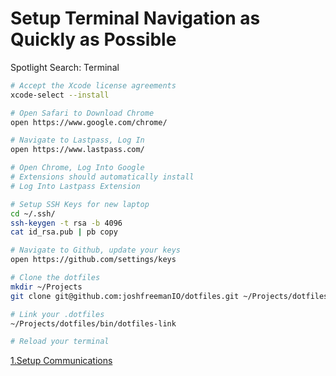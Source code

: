 # Setup Terminal Navigation as Quickly as Possible

Spotlight Search: Terminal

```bash
# Accept the Xcode license agreements
xcode-select --install

# Open Safari to Download Chrome
open https://www.google.com/chrome/

# Navigate to Lastpass, Log In
open https://www.lastpass.com/

# Open Chrome, Log Into Google
# Extensions should automatically install
# Log Into Lastpass Extension

# Setup SSH Keys for new laptop
cd ~/.ssh/
ssh-keygen -t rsa -b 4096
cat id_rsa.pub | pb copy

# Navigate to Github, update your keys
open https://github.com/settings/keys

# Clone the dotfiles
mkdir ~/Projects
git clone git@github.com:joshfreemanIO/dotfiles.git ~/Projects/dotfiles

# Link your .dotfiles
~/Projects/dotfiles/bin/dotfiles-link

# Reload your terminal
```

[1.Setup Communications](/README/1.setup-communications.md)
